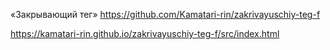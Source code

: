 «Закрывающий тег»
https://github.com/Kamatari-rin/zakrivayuschiy-teg-f

https://kamatari-rin.github.io/zakrivayuschiy-teg-f/src/index.html